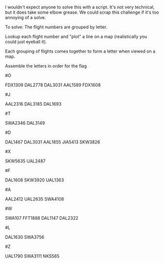 I wouldn't expect anyone to solve this with a script. It's not very technical, but it does take some elbow grease. We could scrap this challenge if it's too annoying of a solve.

To solve:
The flight numbers are grouped by letter.

Lookup each flight number and "plot" a line on a map (realistically you could just eyeball it).

Each grouping of flights comes together to form a letter when viewed on a map.



Assemble the letters in order for the flag

#O

FDX1309
DAL2778
DAL3031
AAL1589
FDX1608

#J

AAL2316
DAL3185
DAL1693

#T

SWA2346
DAL3149

#D

DAL1467
DAL3031
AAL1855
JIA5413
SKW3826

#X

SKW5635
UAL2487

#F

DAL1608
SKW3920
UAL1363

#A

AAL2412
UAL2635
SWA4108

#W

SWA107
FFT1888
DAL1147
DAL2322

#L

DAL1630
SWA3756

#Z

UAL1790
SWA3111
NKS565